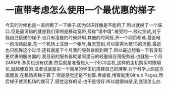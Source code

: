 # 一直带考虑怎么使用一个最优惠的梯子

今天的时候也是一直折腾了一下梯子.因为SSR好像是不能用了.所以就换了一个端口.但是最可惜的就是我们家的是移动宽带,号称"墙中墙".难受的一.经过测试,对于我自己搭建的梯子.也只有凌晨的时候好用.其他的时间段,开一个网页都难.最近唯一的活路就是,在一个机场上注册一个帐号,每天签到,可以获得大概1G的流量.最近也只能靠这个过活.还有就是下个月我的服务器就到期了.所以最近想看一下有没有更优惠的服务器的.我目前的服务器就是阿里云的轻量级应用服务器.也就是一个月24RMB.多买也没有优惠.然后就是准备想入一个ECS主机,这样的主机购买时限越长,就越便宜的.或者说就是买一个简单的学生机搭建自己的博客.对于科学上网这方面而言,在机场买梯子算了.但是感觉还是不划算.再或者,博客就用Github Pages,然后梯子就买机场的就可了.感觉这样的话,也不是很好.所以就很纠结,到底该怎么办.
